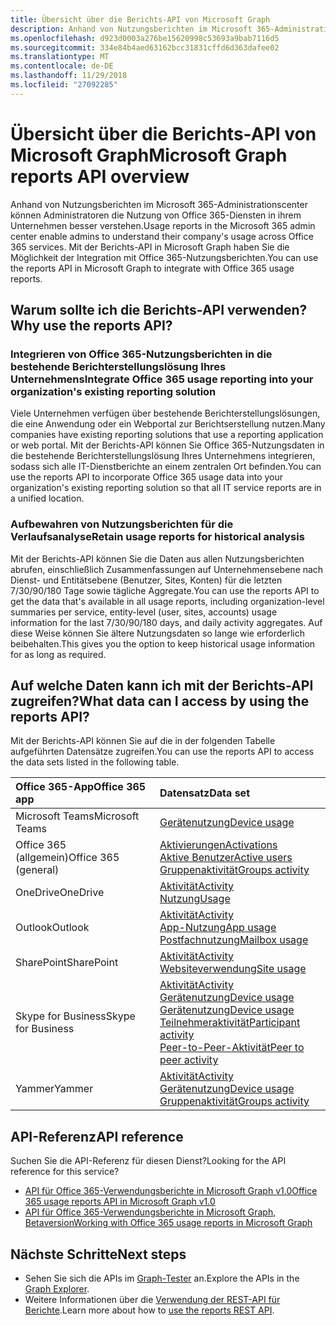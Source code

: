 ```yaml
---
title: Übersicht über die Berichts-API von Microsoft Graph
description: Anhand von Nutzungsberichten im Microsoft 365-Administrationscenter können Administratoren die Nutzung von Office 365-Diensten in ihrem Unternehmen besser verstehen. Mit der Berichts-API in Microsoft Graph haben Sie die Möglichkeit der Integration mit Office 365-Nutzungsberichten.
ms.openlocfilehash: d923d0003a276be15620998c53693a9bab7116d5
ms.sourcegitcommit: 334e84b4aed63162bcc31831cffd6d363dafee02
ms.translationtype: MT
ms.contentlocale: de-DE
ms.lasthandoff: 11/29/2018
ms.locfileid: "27092285"
---
```

# <a name="microsoft-graph-reports-api-overview"></a><span data-ttu-id="99e8a-104">Übersicht über die Berichts-API von Microsoft Graph</span><span class="sxs-lookup"><span data-stu-id="99e8a-104">Microsoft Graph reports API overview</span></span>

<span data-ttu-id="99e8a-105">Anhand von Nutzungsberichten im Microsoft 365-Administrationscenter können Administratoren die Nutzung von Office 365-Diensten in ihrem Unternehmen besser verstehen.</span><span class="sxs-lookup"><span data-stu-id="99e8a-105">Usage reports in the Microsoft 365 admin center enable admins to understand their company's usage across Office 365 services.</span></span> <span data-ttu-id="99e8a-106">Mit der Berichts-API in Microsoft Graph haben Sie die Möglichkeit der Integration mit Office 365-Nutzungsberichten.</span><span class="sxs-lookup"><span data-stu-id="99e8a-106">You can use the reports API in Microsoft Graph to integrate with Office 365 usage reports.</span></span>

## <a name="why-use-the-reports-api"></a><span data-ttu-id="99e8a-107">Warum sollte ich die Berichts-API verwenden?</span><span class="sxs-lookup"><span data-stu-id="99e8a-107">Why use the reports API?</span></span>

### <a name="integrate-office-365-usage-reporting-into-your-organizations-existing-reporting-solution"></a><span data-ttu-id="99e8a-108">Integrieren von Office 365-Nutzungsberichten in die bestehende Berichterstellungslösung Ihres Unternehmens</span><span class="sxs-lookup"><span data-stu-id="99e8a-108">Integrate Office 365 usage reporting into your organization's existing reporting solution</span></span>
<span data-ttu-id="99e8a-109">Viele Unternehmen verfügen über bestehende Berichterstellungslösungen, die eine Anwendung oder ein Webportal zur Berichtserstellung nutzen.</span><span class="sxs-lookup"><span data-stu-id="99e8a-109">Many companies have existing reporting solutions that use a reporting application or web portal.</span></span> <span data-ttu-id="99e8a-110">Mit der Berichts-API können Sie Office 365-Nutzungsdaten in die bestehende Berichterstellungslösung Ihres Unternehmens integrieren, sodass sich alle IT-Dienstberichte an einem zentralen Ort befinden.</span><span class="sxs-lookup"><span data-stu-id="99e8a-110">You can use the reports API to incorporate Office 365 usage data into your organization's existing reporting solution so that all IT service reports are in a unified location.</span></span>  

### <a name="retain-usage-reports-for-historical-analysis"></a><span data-ttu-id="99e8a-111">Aufbewahren von Nutzungsberichten für die Verlaufsanalyse</span><span class="sxs-lookup"><span data-stu-id="99e8a-111">Retain usage reports for historical analysis</span></span>
<span data-ttu-id="99e8a-112">Mit der Berichts-API können Sie die Daten aus allen Nutzungsberichten abrufen, einschließlich Zusammenfassungen auf Unternehmensebene nach Dienst- und Entitätsebene (Benutzer, Sites, Konten) für die letzten 7/30/90/180 Tage sowie tägliche Aggregate.</span><span class="sxs-lookup"><span data-stu-id="99e8a-112">You can use the reports API to get the data that's available in all usage reports, including organization-level summaries per service, entity-level (user, sites, accounts) usage information for the last 7/30/90/180 days, and daily activity aggregates.</span></span> <span data-ttu-id="99e8a-113">Auf diese Weise können Sie ältere Nutzungsdaten so lange wie erforderlich beibehalten.</span><span class="sxs-lookup"><span data-stu-id="99e8a-113">This gives you the option to keep historical usage information for as long as required.</span></span>

## <a name="what-data-can-i-access-by-using-the-reports-api"></a><span data-ttu-id="99e8a-114">Auf welche Daten kann ich mit der Berichts-API zugreifen?</span><span class="sxs-lookup"><span data-stu-id="99e8a-114">What data can I access by using the reports API?</span></span>

<span data-ttu-id="99e8a-115">Mit der Berichts-API können Sie auf die in der folgenden Tabelle aufgeführten Datensätze zugreifen.</span><span class="sxs-lookup"><span data-stu-id="99e8a-115">You can use the reports API to access the data sets listed in the following table.</span></span>

|<span data-ttu-id="99e8a-116">Office 365-App</span><span class="sxs-lookup"><span data-stu-id="99e8a-116">Office 365 app</span></span>|<span data-ttu-id="99e8a-117">Datensatz</span><span class="sxs-lookup"><span data-stu-id="99e8a-117">Data set</span></span>|
|:--------|:--------|
|<span data-ttu-id="99e8a-118">Microsoft Teams</span><span class="sxs-lookup"><span data-stu-id="99e8a-118">Microsoft Teams</span></span>|[<span data-ttu-id="99e8a-119">Gerätenutzung</span><span class="sxs-lookup"><span data-stu-id="99e8a-119">Device usage</span></span>](/graph/api/resources/microsoft-teams-device-usage-reports?view=graph-rest-1.0)<br/>|[<span data-ttu-id="99e8a-120">Benutzeraktivität</span><span class="sxs-lookup"><span data-stu-id="99e8a-120">User activity</span></span>](/graph/api/resources/microsoft-teams-user-activity-reports?view=graph-rest-1.0)|
|<span data-ttu-id="99e8a-121">Office 365 (allgemein)</span><span class="sxs-lookup"><span data-stu-id="99e8a-121">Office 365 (general)</span></span> |[<span data-ttu-id="99e8a-122">Aktivierungen</span><span class="sxs-lookup"><span data-stu-id="99e8a-122">Activations</span></span>](/graph/api/resources/office-365-activations-reports?view=graph-rest-1.0)<br/>[<span data-ttu-id="99e8a-123">Aktive Benutzer</span><span class="sxs-lookup"><span data-stu-id="99e8a-123">Active users</span></span>](/graph/api/resources/office-365-active-users-reports?view=graph-rest-1.0)<br/>[<span data-ttu-id="99e8a-124">Gruppenaktivität</span><span class="sxs-lookup"><span data-stu-id="99e8a-124">Groups activity</span></span>](/graph/api/resources/office-365-groups-activity-reports?view=graph-rest-1.0)|
|<span data-ttu-id="99e8a-125">OneDrive</span><span class="sxs-lookup"><span data-stu-id="99e8a-125">OneDrive</span></span> |[<span data-ttu-id="99e8a-126">Aktivität</span><span class="sxs-lookup"><span data-stu-id="99e8a-126">Activity</span></span>](/graph/api/resources/onedrive-activity-reports?view=graph-rest-1.0)<br/>[<span data-ttu-id="99e8a-127">Nutzung</span><span class="sxs-lookup"><span data-stu-id="99e8a-127">Usage</span></span>](/graph/api/resources/onedrive-usage-reports?view=graph-rest-1.0)|
|<span data-ttu-id="99e8a-128">Outlook</span><span class="sxs-lookup"><span data-stu-id="99e8a-128">Outlook</span></span>|[<span data-ttu-id="99e8a-129">Aktivität</span><span class="sxs-lookup"><span data-stu-id="99e8a-129">Activity</span></span>](/graph/api/resources/email-activity-reports?view=graph-rest-1.0)<br/>[<span data-ttu-id="99e8a-130">App-Nutzung</span><span class="sxs-lookup"><span data-stu-id="99e8a-130">App usage</span></span>](/graph/api/resources/email-app-usage-reports?view=graph-rest-1.0)<br/>[<span data-ttu-id="99e8a-131">Postfachnutzung</span><span class="sxs-lookup"><span data-stu-id="99e8a-131">Mailbox usage</span></span>](/graph/api/resources/mailbox-usage-reports?view=graph-rest-1.0)|
|<span data-ttu-id="99e8a-132">SharePoint</span><span class="sxs-lookup"><span data-stu-id="99e8a-132">SharePoint</span></span> |[<span data-ttu-id="99e8a-133">Aktivität</span><span class="sxs-lookup"><span data-stu-id="99e8a-133">Activity</span></span>](/graph/api/resources/sharepoint-activity-reports?view=graph-rest-1.0)<br/>[<span data-ttu-id="99e8a-134">Websiteverwendung</span><span class="sxs-lookup"><span data-stu-id="99e8a-134">Site usage</span></span>](/graph/api/resources/sharepoint-site-usage-reports?view=graph-rest-1.0)|
|<span data-ttu-id="99e8a-135">Skype for Business</span><span class="sxs-lookup"><span data-stu-id="99e8a-135">Skype for Business</span></span> |[<span data-ttu-id="99e8a-136">Aktivität</span><span class="sxs-lookup"><span data-stu-id="99e8a-136">Activity</span></span>](/graph/api/resources/skype-for-business-activity-reports?view=graph-rest-1.0)<br/>[<span data-ttu-id="99e8a-137">Gerätenutzung</span><span class="sxs-lookup"><span data-stu-id="99e8a-137">Device usage</span></span>](/graph/api/resources/skype-for-business-device-usage-reports?view=graph-rest-1.0)<br/>[<span data-ttu-id="99e8a-138">Gerätenutzung</span><span class="sxs-lookup"><span data-stu-id="99e8a-138">Device usage</span></span>](/graph/api/resources/skype-for-business-device-usage-reports?view=graph-rest-1.0)<br/>[<span data-ttu-id="99e8a-139">Teilnehmeraktivität</span><span class="sxs-lookup"><span data-stu-id="99e8a-139">Participant activity</span></span>](/graph/api/resources/skype-for-business-participant-activity-reports?view=graph-rest-1.0)<br/>[<span data-ttu-id="99e8a-140">Peer-to-Peer-Aktivität</span><span class="sxs-lookup"><span data-stu-id="99e8a-140">Peer to peer activity</span></span>](/graph/api/resources/skype-for-business-peer-to-peer-activity?view=graph-rest-1.0)|
|<span data-ttu-id="99e8a-141">Yammer</span><span class="sxs-lookup"><span data-stu-id="99e8a-141">Yammer</span></span> |[<span data-ttu-id="99e8a-142">Aktivität</span><span class="sxs-lookup"><span data-stu-id="99e8a-142">Activity</span></span>](/graph/api/resources/yammer-activity-reports?view=graph-rest-1.0)<br/>[<span data-ttu-id="99e8a-143">Gerätenutzung</span><span class="sxs-lookup"><span data-stu-id="99e8a-143">Device usage</span></span>](/graph/api/resources/yammer-device-usage-reports?view=graph-rest-1.0)<br/>[<span data-ttu-id="99e8a-144">Gruppenaktivität</span><span class="sxs-lookup"><span data-stu-id="99e8a-144">Groups activity</span></span>](/graph/api/resources/yammer-groups-activity-reports?view=graph-rest-1.0)|

## <a name="api-reference"></a><span data-ttu-id="99e8a-145">API-Referenz</span><span class="sxs-lookup"><span data-stu-id="99e8a-145">API reference</span></span>
<span data-ttu-id="99e8a-146">Suchen Sie die API-Referenz für diesen Dienst?</span><span class="sxs-lookup"><span data-stu-id="99e8a-146">Looking for the API reference for this service?</span></span>

- [<span data-ttu-id="99e8a-147">API für Office 365-Verwendungsberichte in Microsoft Graph v1.0</span><span class="sxs-lookup"><span data-stu-id="99e8a-147">Office 365 usage reports API in Microsoft Graph v1.0</span></span>](/graph/api/resources/report?view=graph-rest-1.0)
- [<span data-ttu-id="99e8a-148">API für Office 365-Verwendungsberichte in Microsoft Graph, Betaversion</span><span class="sxs-lookup"><span data-stu-id="99e8a-148">Working with Office 365 usage reports in Microsoft Graph</span></span>](/graph/api/resources/report?view=graph-rest-beta)

## <a name="next-steps"></a><span data-ttu-id="99e8a-149">Nächste Schritte</span><span class="sxs-lookup"><span data-stu-id="99e8a-149">Next steps</span></span>

* <span data-ttu-id="99e8a-150">Sehen Sie sich die APIs im [Graph-Tester](https://developer.microsoft.com/graph/graph-explorer) an.</span><span class="sxs-lookup"><span data-stu-id="99e8a-150">Explore the APIs in the [Graph Explorer](https://developer.microsoft.com/graph/graph-explorer).</span></span>
* <span data-ttu-id="99e8a-151">Weitere Informationen über die [Verwendung der REST-API für Berichte](/graph/api/resources/report?view=graph-rest-1.0).</span><span class="sxs-lookup"><span data-stu-id="99e8a-151">Learn more about how to [use the reports REST API](/graph/api/resources/report?view=graph-rest-1.0).</span></span>

